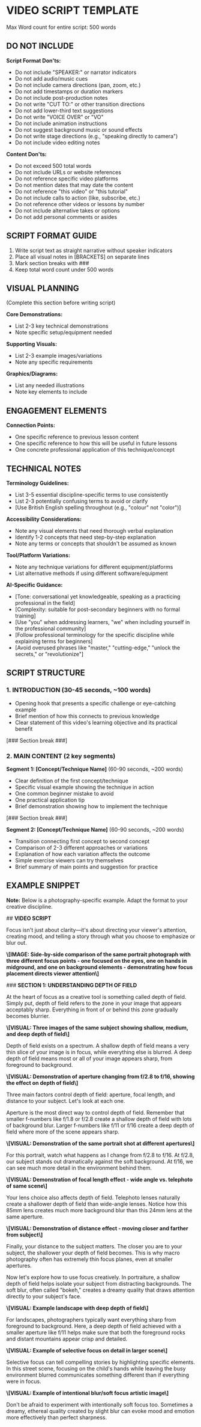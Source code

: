 # VIDEO SCRIPT TEMPLATE

Max Word count for entire script: 500 words

## DO NOT INCLUDE

**Script Format Don'ts:**

- Do not include "SPEAKER:" or narrator indicators
- Do not add audio/music cues
- Do not include camera directions (pan, zoom, etc.)
- Do not add timestamps or duration markers
- Do not include post-production notes
- Do not write "CUT TO:" or other transition directions
- Do not add lower-third text suggestions
- Do not write "VOICE OVER" or "VO"
- Do not include animation instructions
- Do not suggest background music or sound effects
- Do not write stage directions (e.g., "speaking directly to camera")
- Do not include video editing notes

**Content Don'ts:**

- Do not exceed 500 total words
- Do not include URLs or website references
- Do not reference specific video platforms
- Do not mention dates that may date the content
- Do not reference "this video" or "this tutorial"
- Do not include calls to action (like, subscribe, etc.)
- Do not reference other videos or lessons by number
- Do not include alternative takes or options
- Do not add personal comments or asides

## SCRIPT FORMAT GUIDE

1. Write script text as straight narrative without speaker indicators
2. Place all visual notes in \[BRACKETS\] on separate lines
3. Mark section breaks with ###
4. Keep total word count under 500 words

## VISUAL PLANNING

(Complete this section before writing script)

**Core Demonstrations:**

- List 2-3 key technical demonstrations
- Note specific setup/equipment needed

**Supporting Visuals:**

- List 2-3 example images/variations
- Note any specific requirements

**Graphics/Diagrams:**

- List any needed illustrations
- Note key elements to include

## ENGAGEMENT ELEMENTS

**Connection Points:**

- One specific reference to previous lesson content
- One specific reference to how this will be useful in future lessons
- One concrete professional application of this technique/concept

## TECHNICAL NOTES

**Terminology Guidelines:**

- List 3-5 essential discipline-specific terms to use consistently
- List 2-3 potentially confusing terms to avoid or clarify
- \[Use British English spelling throughout (e.g., "colour" not "color")\]

**Accessibility Considerations:**

- Note any visual elements that need thorough verbal explanation
- Identify 1-2 concepts that need step-by-step explanation
- Note any terms or concepts that shouldn't be assumed as known

**Tool/Platform Variations:**

- Note any technique variations for different equipment/platforms
- List alternative methods if using different software/equipment

**AI-Specific Guidance:**

- \[Tone: conversational yet knowledgeable, speaking as a practicing professional in the field\]
- \[Complexity: suitable for post-secondary beginners with no formal training\]
- \[Use "you" when addressing learners, "we" when including yourself in the professional community\]
- \[Follow professional terminology for the specific discipline while explaining terms for beginners\]
- \[Avoid overused phrases like "master," "cutting-edge," "unlock the secrets," or "revolutionize"\]

## SCRIPT STRUCTURE

### 1\. INTRODUCTION (30-45 seconds, ~100 words)

- Opening hook that presents a specific challenge or eye-catching example
- Brief mention of how this connects to previous knowledge
- Clear statement of this video's learning objective and its practical benefit

\[### Section break ###\]

### 2\. MAIN CONTENT (2 key segments)

**Segment 1: \[Concept/Technique Name\]** (60-90 seconds, ~200 words)

- Clear definition of the first concept/technique
- Specific visual example showing the technique in action
- One common beginner mistake to avoid
- One practical application tip
- Brief demonstration showing how to implement the technique

\[### Section break ###\]

**Segment 2: \[Concept/Technique Name\]** (60-90 seconds, ~200 words)

- Transition connecting first concept to second concept
- Comparison of 2-3 different approaches or variations
- Explanation of how each variation affects the outcome
- Simple exercise viewers can try themselves
- Brief summary of main points and suggestion for practice

## EXAMPLE SNIPPET

**Note:** Below is a photography-specific example. Adapt the format to your creative discipline.

\## **VIDEO SCRIPT**

Focus isn't just about clarity—it's about directing your viewer's attention, creating mood, and telling a story through what you choose to emphasize or blur out.

**\\\[IMAGE: Side-by-side comparison of the same portrait photograph with three different focus points - one focused on the eyes, one on hands in midground, and one on background elements - demonstrating how focus placement directs viewer attention\\\]**

\### **SECTION 1: UNDERSTANDING DEPTH OF FIELD**

At the heart of focus as a creative tool is something called depth of field. Simply put, depth of field refers to the zone in your image that appears acceptably sharp. Everything in front of or behind this zone gradually becomes blurrier.

**\\\[VISUAL: Three images of the same subject showing shallow, medium, and deep depth of field\\\]**

Depth of field exists on a spectrum. A shallow depth of field means a very thin slice of your image is in focus, while everything else is blurred. A deep depth of field means most or all of your image appears sharp, from foreground to background.

**\\\[VISUAL: Demonstration of aperture changing from f/2.8 to f/16, showing the effect on depth of field\\\]**

Three main factors control depth of field: aperture, focal length, and distance to your subject. Let's look at each one.

Aperture is the most direct way to control depth of field. Remember that smaller f-numbers like f/1.8 or f/2.8 create a shallow depth of field with lots of background blur. Larger f-numbers like f/11 or f/16 create a deep depth of field where more of the scene appears sharp.

**\\\[VISUAL: Demonstration of the same portrait shot at different apertures\\\]**

For this portrait, watch what happens as I change from f/2.8 to f/16. At f/2.8, our subject stands out dramatically against the soft background. At f/16, we can see much more detail in the environment behind them.

**\\\[VISUAL: Demonstration of focal length effect - wide angle vs. telephoto of same scene\\\]**

Your lens choice also affects depth of field. Telephoto lenses naturally create a shallower depth of field than wide-angle lenses. Notice how this 85mm lens creates much more background blur than this 24mm lens at the same aperture.

**\\\[VISUAL: Demonstration of distance effect - moving closer and farther from subject\\\]**

Finally, your distance to the subject matters. The closer you are to your subject, the shallower your depth of field becomes. This is why macro photography often has extremely thin focus planes, even at smaller apertures.

Now let's explore how to use focus creatively. In portraiture, a shallow depth of field helps isolate your subject from distracting backgrounds. The soft blur, often called "bokeh," creates a dreamy quality that draws attention directly to your subject's face.

**\\\[VISUAL: Example landscape with deep depth of field\\\]**

For landscapes, photographers typically want everything sharp from foreground to background. Here, a deep depth of field achieved with a smaller aperture like f/11 helps make sure that both the foreground rocks and distant mountains appear crisp and detailed.

**\\\[VISUAL: Example of selective focus on detail in larger scene\\\]**

Selective focus can tell compelling stories by highlighting specific elements. In this street scene, focusing on the child's hands while leaving the busy environment blurred communicates something different than if everything were in focus.

**\\\[VISUAL: Example of intentional blur/soft focus artistic image\\\]**

Don't be afraid to experiment with intentionally soft focus too. Sometimes a dreamy, ethereal quality created by slight blur can evoke mood and emotion more effectively than perfect sharpness.
